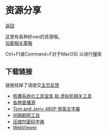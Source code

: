 # 资源分享
[返回](/index)

这里有各种好van的资源哦。<br>
[加密相关策略](/resource-share/rule)

Ctrl+F(或Command+F对于MacOS) 以进行[搜](/search.html)索

## 下载链接
链接挂掉了请提交[主页反馈](//github.com/kdXiaoyi/kdxiaoyi.github.io/issues/new/choose)
* [核爆系统の工具宝库 和 虚拟机相关工具](./sharing/boom-system)
* [各种直播源](./sharing/live-video)
* [Tom and Jerry 480P 带英文字幕](/resource-share/sharing/tom-and-jerry)
* [间隔断网工具](./sharing/stop-internet)
* [压缩包密码字典](https://kdx233.github.io/Passwords/)
* [WebViewer](/Project/WebViewer/)

<!-- * [数学工具箱](/blogs/2022/5) -->